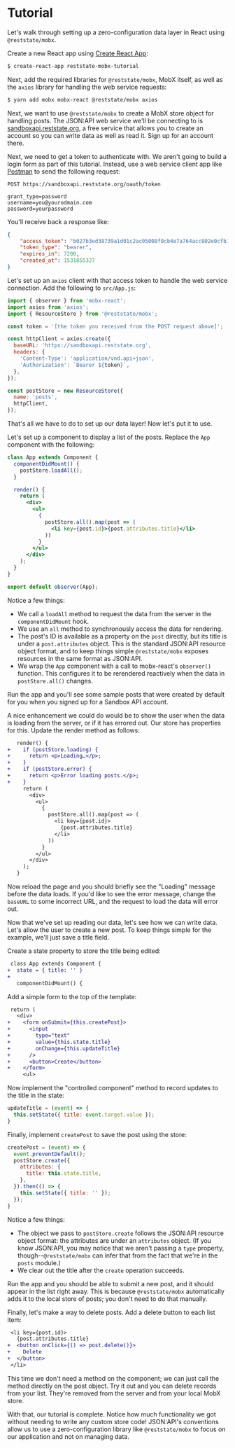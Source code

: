 # Tutorial

Let's walk through setting up a zero-configuration data layer in React using `@reststate/mobx`.

Create a new React app using [Create React App](https://github.com/facebook/create-react-app):

```sh
$ create-react-app reststate-mobx-tutorial
```

Next, add the required libraries for  `@reststate/mobx`, MobX itself, as well as the `axios` library for handling the web service requests:

```sh
$ yarn add mobx mobx-react @reststate/mobx axios
```

Next, we want to use `@reststate/mobx` to create a MobX store object for handling posts. The JSON:API web service we'll be connecting to is [sandboxapi.reststate.org](https://sandboxapi.reststate.org/), a free service that allows you to create an account so you can write data as well as read it. Sign up for an account there.

Next, we need to get a token to authenticate with. We aren't going to build a login form as part of this tutorial. Instead, use a web service client app like [Postman](https://www.getpostman.com/) to send the following request:

```
POST https://sandboxapi.reststate.org/oauth/token

grant_type=password
username=you@yourodmain.com
password=yourpassword
```

You'll receive back a response like:

```json
{
    "access_token": "b027b3ed38739a1d01c2ac05008f0cb4e7a764acc802e0cfb1e5bf1a4876597c",
    "token_type": "bearer",
    "expires_in": 7200,
    "created_at": 1531855327
}
```

Let's set up an `axios` client with that access token to handle the web service connection. Add the following to `src/App.js`:

```javascript
import { observer } from 'mobx-react';
import axios from 'axios';
import { ResourceStore } from '@reststate/mobx';

const token = '[the token you received from the POST request above]';

const httpClient = axios.create({
  baseURL: 'https://sandboxapi.reststate.org',
  headers: {
    'Content-Type': 'application/vnd.api+json',
    'Authorization': `Bearer ${token}`,
  },
});

const postStore = new ResourceStore({
  name: 'posts',
  httpClient,
});
```

That's all we have to do to set up our data layer! Now let's put it to use.

Let's set up a component to display a list of the posts. Replace the `App` component with the following:

```jsx
class App extends Component {
  componentDidMount() {
    postStore.loadAll();
  }

  render() {
    return (
      <div>
        <ul>
          {
            postStore.all().map(post => (
              <li key={post.id}>{post.attributes.title}</li>
            ))
          }
        </ul>
      </div>
    );
  }
}

export default observer(App);
```

Notice a few things:

- We call a `loadAll` method to request the data from the server in the `componentDidMount` hook.
- We use an `all` method to synchronously access the data for rendering.
- The post's ID is available as a property on the `post` directly, but its title is under a `post.attributes` object. This is the standard JSON:API resource object format, and to keep things simple `@reststate/mobx` exposes resources in the same format as JSON:API.
- We wrap the `App` component with a call to mobx-react's `observer()` function. This configures it to be rerendered reactively when the data in `postStore.all()` changes.

Run the app and you'll see some sample posts that were created by default for you when you signed up for a Sandbox API account.

A nice enhancement we could do would be to show the user when the data is loading from the server, or if it has errored out. Our store has properties for this. Update the render method as follows:

```diff
   render() {
+    if (postStore.loading) {
+      return <p>Loading…</p>;
+    }
+    if (postStore.error) {
+      return <p>Error loading posts.</p>;
+    }
     return (
       <div>
         <ul>
           {
             postStore.all().map(post => (
               <li key={post.id}>
                 {post.attributes.title}
               </li>
             ))
           }
         </ul>
       </div>
     );
   }
```

Now reload the page and you should briefly see the "Loading" message before the data loads. If you'd like to see the error message, change the `baseURL` to some incorrect URL, and the request to load the data will error out.

Now that we've set up reading our data, let's see how we can write data. Let's allow the user to create a new post. To keep things simple for the example, we'll just save a title field.

Create a state property to store the title being edited:

```diff
 class App extends Component {
+  state = { title: '' }
+
   componentDidMount() {
```

Add a simple form to the top of the template:

```diff
 return (
   <div>
+    <form onSubmit={this.createPost}>
+      <input
+        type="text"
+        value={this.state.title}
+        onChange={this.updateTitle}
+      />
+      <button>Create</button>
+    </form>
     <ul>
```

Now implement the "controlled component" method to record updates to the title in the state:

```javascript
updateTitle = (event) => {
  this.setState({ title: event.target.value });
}
```

Finally, implement `createPost` to save the post using the store:

```javascript
createPost = (event) => {
  event.preventDefault();
  postStore.create({
    attributes: {
      title: this.state.title,
    },
  }).then(() => {
    this.setState({ title: '' });
  });
}
```

Notice a few things:

- The object we pass to `postStore.create` follows the JSON:API resource object format: the attributes are under an `attributes` object. (If you know JSON:API, you may notice that we aren't passing a `type` property, though--`@reststate/mobx` can infer that from the fact that we're in the `posts` module.)
- We clear out the title after the `create` operation succeeds.

Run the app and you should be able to submit a new post, and it should appear in the list right away. This is because `@reststate/mobx` automatically adds it to the local store of posts; you don't need to do that manually.

Finally, let's make a way to delete posts. Add a delete button to each list item:

```diff
 <li key={post.id}>
   {post.attributes.title}
+  <button onClick={() => post.delete()}>
+    Delete
+  </button>
 </li>
```

This time we don't need a method on the component; we can just call the method directly on the post object. Try it out and you can delete records from your list. They're removed from the server and from your local MobX store.

With that, our tutorial is complete. Notice how much functionality we got without needing to write any custom store code! JSON:API's conventions allow us to use a zero-configuration library like `@reststate/mobx`  to focus on our application and not on managing data.
